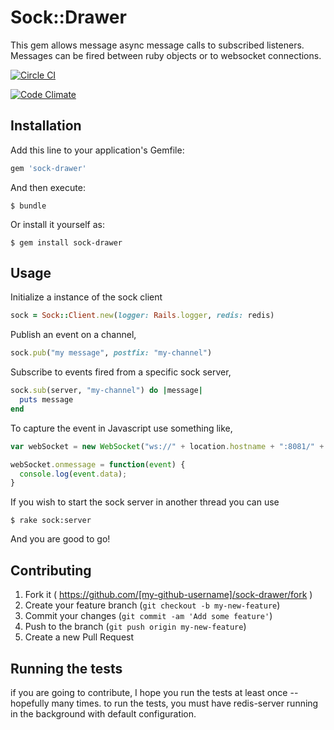 # Sock::Drawer

This gem allows message async message calls to subscribed listeners.
Messages can be fired between ruby objects or to websocket connections.

[![Circle CI](https://circleci.com/gh/HParker/sock-drawer.svg?style=svg)](https://circleci.com/gh/HParker/sock-drawer)

[![Code Climate](https://codeclimate.com/github/HParker/sock-drawer/badges/gpa.svg)](https://codeclimate.com/github/HParker/sock-drawer)

## Installation

Add this line to your application's Gemfile:

```ruby
gem 'sock-drawer'
```

And then execute:

    $ bundle

Or install it yourself as:

    $ gem install sock-drawer

## Usage

Initialize a instance of the sock client

```Ruby
sock = Sock::Client.new(logger: Rails.logger, redis: redis)
```

Publish an event on a channel,

```Ruby
sock.pub("my message", postfix: "my-channel")
```

Subscribe to events fired from a specific sock server,

```Ruby
sock.sub(server, "my-channel") do |message|
  puts message
end
```

To capture the event in Javascript use something like,

```javascript
var webSocket = new WebSocket("ws://" + location.hostname + ":8081/" + "my-channel");

webSocket.onmessage = function(event) {
  console.log(event.data);
}
```

If you wish to start the sock server in another thread you can use

    $ rake sock:server

And you are good to go!

## Contributing

1. Fork it ( https://github.com/[my-github-username]/sock-drawer/fork )
2. Create your feature branch (`git checkout -b my-new-feature`)
3. Commit your changes (`git commit -am 'Add some feature'`)
4. Push to the branch (`git push origin my-new-feature`)
5. Create a new Pull Request

## Running the tests

if you are going to contribute, I hope you run the tests at least once -- hopefully many times.
to run the tests, you must have redis-server running in the background with default configuration.
